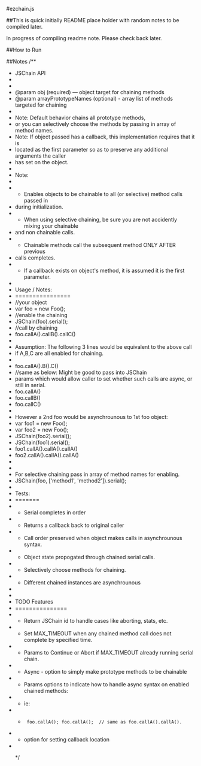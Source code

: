 #ezchain.js

##This is quick initially README place holder with random notes to be compiled later.

In progress of compiling readme note.  Please check back later.

##How to Run


##Notes
/**
* JSChain API
* 
* 
* @param obj <Object> (required) — object target for chaining methods
* @param arrayPrototypeNames <Array> (optional) - array list of methods targeted for chaining
* 
* Note: Default behavior chains all prototype methods,
* or you can selectively choose the methods by passing in array of method names.
* Note: If object passed has a callback, this implementation requires that it is 
* located as the first parameter so as to preserve any additional arguments the caller
* has set on the object.
* 
* Note: 
*
* - Enables objects to be chainable to all (or selective) method calls passed in 
* during initialization.
* - When using selective chaining, be sure you are not accidently mixing your chainable
* and non chainable calls.
* - Chainable methods call the subsequent method ONLY AFTER previous
* calls completes.
* - If a callback exists on object's method, it is assumed it is the first parameter.
* 
* Usage / Notes:
* ================
* //your object
* var foo = new Foo();
* //enable the chaining
* JSChain(foo).serial();
* //call by chaining
* foo.callA().callB().callC()
* 
* Assumption: The following 3 lines would be equivalent to the above call
* if A,B,C are all enabled for chaining.  
* 
* foo.callA().B().C()
* //same as below: Might be good to pass into JSChain
* params which would allow caller to set whether such calls are async, or still in serial.
* foo.callA()
* foo.callB()
* foo.callC()
* 
* However a 2nd foo would be asynchrounous to 1st foo object:
* var foo1 = new Foo(); 
* var foo2 = new Foo();
* JSChain(foo2).serial();
* JSChain(foo1).serial();
* foo1.callA().callA().callA()
* foo2.callA().callA().callA()
* 
* 
* For selective chaining pass in array of method names for enabling.
* JSChain(foo, ['method1', 'method2']).serial();
*
* Tests:
* =======
* * Serial completes in order
* * Returns a callback back to original caller
* * Call order preserved when object makes calls in asynchrounous syntax.
* * Object state propogated through chained serial calls.
* * Selectively choose methods for chaining.
* * Different chained instances are asynchrounous 
* 
* 
* TODO Features 
* ===============
* * Return JSChain id to handle cases like aborting, stats, etc.
* * Set MAX_TIMEOUT when any chained method call does not complete by specified time.
* * Params to Continue or Abort if MAX_TIMEOUT already running serial chain.
* * Async - option to simply make prototype methods to be chainable
* * Params options to indicate how to handle async syntax on enabled chained methods: 
* * ie:  
* *      foo.callA(); foo.callA();  // same as foo.callA().callA().
* * option for setting callback location
*
*/

